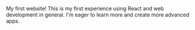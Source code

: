 My first website! This is my first experience using React and web development in general. I'm eager to learn more and create more advanced apps.
